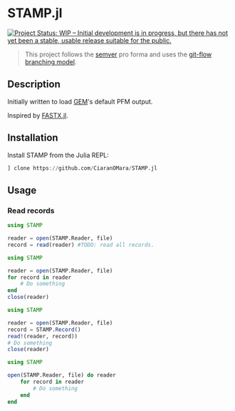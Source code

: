 # STAMP.jl

[![Project Status: WIP – Initial development is in progress, but there has not yet been a stable, usable release suitable for the public.](http://www.repostatus.org/badges/latest/wip.svg)](http://www.repostatus.org/#wip)

> This project follows the [semver](http://semver.org) pro forma and uses the [git-flow branching model](https://nvie.com/posts/a-successful-git-branching-model/ "original blog post").

## Description
Initially written to load [GEM](http://groups.csail.mit.edu/cgs/gem/)'s default PFM output.

Inspired by [FASTX.jl](https://github.com/BioJulia/FASTX.jl).

## Installation
Install STAMP from the Julia REPL:
```julia
] clone https://github.com/CiaranOMara/STAMP.jl
```

## Usage

### Read records

```julia
using STAMP

reader = open(STAMP.Reader, file)
record = read(reader) #TODO: read all records.
```

```julia
using STAMP

reader = open(STAMP.Reader, file)
for record in reader
    # Do something
end
close(reader)

```

```julia
using STAMP

reader = open(STAMP.Reader, file)
record = STAMP.Record()
read!(reader, record))
# Do something
close(reader)
```

```julia
using STAMP

open(STAMP.Reader, file) do reader
    for record in reader
        # Do something
    end
end
```
